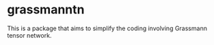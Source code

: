 # grassmanntn
This is a package that aims to simplify the coding involving Grassmann tensor network.

